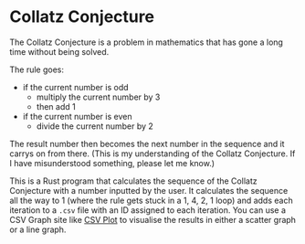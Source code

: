 # Collatz Conjecture

The Collatz Conjecture is a problem in mathematics that has gone a long time without being solved.

The rule goes:
- if the current number is odd
  - multiply the current number by 3
  - then add 1
- if the current number is even
  - divide the current number by 2 

The result number then becomes the next number in the sequence and it carrys on from there. 
(This is my understanding of the Collatz Conjecture. If I have misunderstood something, please let me know.)

This is a Rust program that calculates the sequence of the Collatz Conjecture with a number inputted by the user.
It calculates the sequence all the way to 1 (where the rule gets stuck in a 1, 4, 2, 1 loop) and adds each iteration to a `.csv` file with an ID assigned to each iteration.
You can use a CSV Graph site like [CSV Plot](https://www.csvplot.com) to visualise the results in either a scatter graph or a line graph.